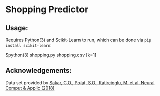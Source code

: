 # Shopping Predictor

## Usage:

Requires Python(3) and Scikit-Learn to run, which can be done via `pip install scikit-learn`:

$python(3) shopping.py shopping.csv [k=1]

## Acknowledgements:

Data set provided by [Sakar, C.O., Polat, S.O., Katircioglu, M. et al. Neural Comput & Applic (2018)](https://link.springer.com/article/10.1007/s00521-018-3523-0)
